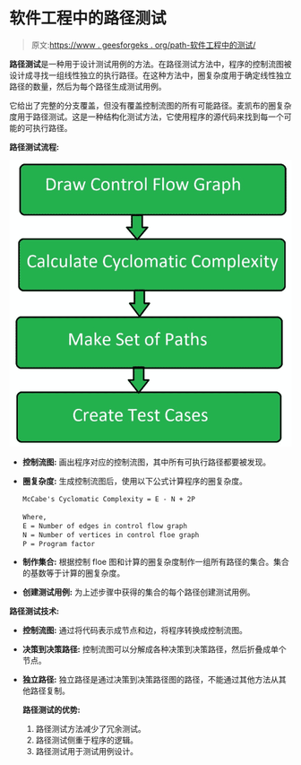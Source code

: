 # 软件工程中的路径测试

> 原文:[https://www . geesforgeks . org/path-软件工程中的测试/](https://www.geeksforgeeks.org/path-testing-in-software-engineering/)

**路径测试**是一种用于设计测试用例的方法。在路径测试方法中，程序的控制流图被设计成寻找一组线性独立的执行路径。在这种方法中，圈复杂度用于确定线性独立路径的数量，然后为每个路径生成测试用例。

它给出了完整的分支覆盖，但没有覆盖控制流图的所有可能路径。麦凯布的圈复杂度用于路径测试。这是一种结构化测试方法，它使用程序的源代码来找到每一个可能的可执行路径。

**路径测试流程:**

![](img/80089faae346bc3d811e0416f1903237.png)

*   **控制流图:**
    画出程序对应的控制流图，其中所有可执行路径都要被发现。
*   **圈复杂度:**
    生成控制流图后，使用以下公式计算程序的圈复杂度。

    ```
    McCabe's Cyclomatic Complexity = E - N + 2P

    Where, 
    E = Number of edges in control flow graph
    N = Number of vertices in control floe graph
    P = Program factor 
    ```

*   **制作集合:**
    根据控制 floe 图和计算的圈复杂度制作一组所有路径的集合。集合的基数等于计算的圈复杂度。
*   **创建测试用例:**
    为上述步骤中获得的集合的每个路径创建测试用例。

**路径测试技术:**

*   **控制流图:**
    通过将代码表示成节点和边，将程序转换成控制流图。
*   **决策到决策路径:**
    控制流图可以分解成各种决策到决策路径，然后折叠成单个节点。
*   **独立路径:**
    独立路径是通过决策到决策路径图的路径，不能通过其他方法从其他路径复制。

    **路径测试的优势:**

    1.  路径测试方法减少了冗余测试。
    2.  路径测试侧重于程序的逻辑。
    3.  路径测试用于测试用例设计。